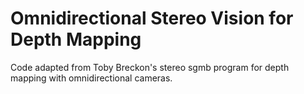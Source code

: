# Omnidirectional Stereo Vision for Depth Mapping

Code adapted from Toby Breckon's stereo sgmb program for depth mapping with omnidirectional cameras.
